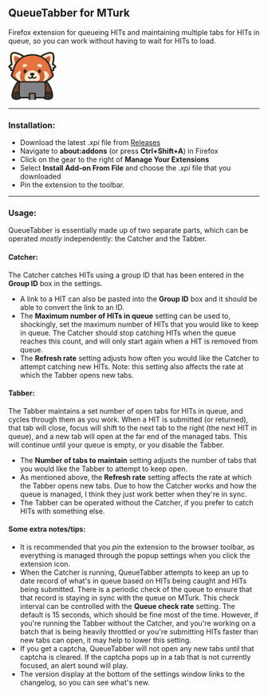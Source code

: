 QueueTabber for MTurk
----------------------

Firefox extension for queueing HITs and maintaining multiple tabs for HITs in queue, so you can work without having to wait for HITs to load.

![Image](./icons/icon-enabled-96.png)

--------------------------

### Installation:

- Download the latest *.xpi* file from [Releases](https://github.com/evive82/queue-tabber/releases)
- Navigate to **about:addons** (or press **Ctrl+Shift+A**) in Firefox
- Click on the gear to the right of **Manage Your Extensions**
- Select **Install Add-on From File** and choose the *.xpi* file that you downloaded
- Pin the extension to the toolbar.

--------------------------

### Usage:
QueueTabber is essentially made up of two separate parts, which can be operated *mostly* independently: the Catcher and the Tabber.

#### Catcher:
The Catcher catches HITs using a group ID that has been entered in the **Group ID** box in the settings.
- A link to a HIT can also be pasted into the **Group ID** box and it should be able to convert the link to an ID.
- The **Maximum number of HITs in queue** setting can be used to, shockingly, set the maximum number of HITs that you would like to keep in queue. The Catcher should stop catching HITs when the queue reaches this count, and will only start again when a HIT is removed from queue.
- The **Refresh rate** setting adjusts how often you would like the Catcher to attempt catching new HITs. Note: this setting also affects the rate at which the Tabber opens new tabs.

#### Tabber:
The Tabber maintains a set number of open tabs for HITs in queue, and cycles through them as you work. When a HIT is submitted (or returned), that tab will close, focus will shift to the next tab to the right (the next HIT in queue), and a new tab will open at the far end of the managed tabs. This will continue until your queue is empty, or you disable the Tabber.
- The **Number of tabs to maintain** setting adjusts the number of tabs that you would like the Tabber to attempt to keep open.
- As mentioned above, the **Refresh rate** setting affects the rate at which the Tabber opens new tabs. Due to how the Catcher works and how the queue is managed, I think they just work better when they're in sync.
- The Tabber can be operated without the Catcher, if you prefer to catch HITs with something else.

#### Some extra notes/tips:
- It is recommended that you *pin* the extension to the browser toolbar, as everything is managed through the popup settings when you click the extension icon.
- When the Catcher is running, QueueTabber attempts to keep an up to date record of what's in queue based on HITs being caught and HITs being submitted. There is a periodic check of the queue to ensure that that record is staying in sync with the queue on MTurk. This check interval can be controlled with the **Queue check rate** setting. The default is 15 seconds, which should be fine most of the time. However, if you're running the Tabber without the Catcher, and you're working on a batch that is being heavily throttled or you're submitting HITs faster than new tabs can open, it may help to lower this setting.
- If you get a captcha, QueueTabber will not open any new tabs until that captcha is cleared. If the captcha pops up in a tab that is not currently focused, an alert sound will play.
- The version display at the bottom of the settings window links to the changelog, so you can see what's new.